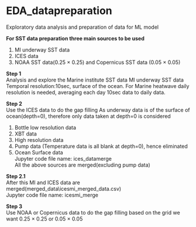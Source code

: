 # EDA_datapreparation
Exploratory data analysis and preparation of data for ML model

**For SST data preparation three main sources to be used**
1. MI underway SST data
2. ICES data
3. NOAA SST data(0.25 &times; 0.25) and Copernicus SST data (0.05 &times; 0.05)

**Step 1**<br>
Analysis and explore the Marine institute SST data
MI underway SST data 
Temporal resolution:10sec, surface of the ocean.
For Marine heatwave daily resolution is needed, averaging each day 10sec data to daily data.

**Step 2**<br>
Use the ICES data to do the gap filling 
As underway data is of the surface of ocean(depth=0), therefore only data taken at depth=0 is considered
1. Bottle low resolution data
2. XBT data
3. High resolution data
4. Pump data (Temperature data is all blank at depth=0), hence eliminated
5. Ocean Surface data<br>
Jupyter code file name: ices_datamerge<br>
All the above sources are merged(excluding pump data)<br>


**Step 2.1**<br>
After this MI and ICES data are merged(merged_data\\icesmi_merged_data.csv)<br>
Jupyter code file name: icesmi_merge


**Step 3**<br>
Use NOAA or Copernicus data to do the gap filling based on the grid we want 0.25 &times; 0.25 or 0.05 &times; 0.05


